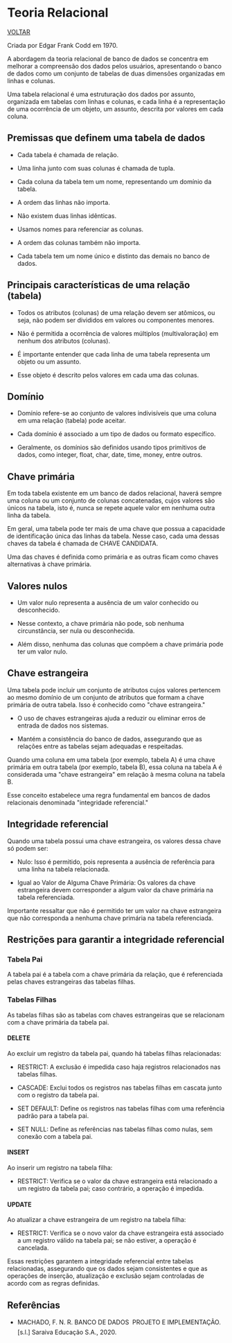 # Teoria Relacional

[VOLTAR](/readme.md)

Criada por Edgar Frank Codd em 1970.

A abordagem da teoria relacional de banco de dados se concentra em melhorar a compreensão dos dados pelos usuários, apresentando o banco de dados como um conjunto de tabelas de duas dimensões organizadas em linhas e colunas.

Uma tabela relacional é uma estruturação dos dados por assunto, organizada em tabelas com linhas e colunas, e cada linha é a representação de uma ocorrência de um objeto, um assunto, descrita por valores em cada coluna.

## Premissas que definem uma tabela de dados

- Cada tabela é chamada de relação.

- Uma linha junto com suas colunas é chamada de tupla.

- Cada coluna da tabela tem um nome, representando um domínio da tabela.

- A ordem das linhas não importa.

- Não existem duas linhas idênticas.

- Usamos nomes para referenciar as colunas.

- A ordem das colunas também não importa.

- Cada tabela tem um nome único e distinto das demais no banco de dados.

## Principais características de uma relação (tabela)

- Todos os atributos (colunas) de uma relação devem ser atômicos, ou seja, não podem ser divididos em valores ou componentes menores.

- Não é permitida a ocorrência de valores múltiplos (multivaloração) em nenhum dos atributos (colunas).

- É importante entender que cada linha de uma tabela representa um objeto ou um assunto.

- Esse objeto é descrito pelos valores em cada uma das colunas.

## Domínio

- Domínio refere-se ao conjunto de valores indivisíveis que uma coluna em uma relação (tabela) pode aceitar.

- Cada domínio é associado a um tipo de dados ou formato específico.

- Geralmente, os domínios são definidos usando tipos primitivos de dados, como integer, float, char, date, time, money, entre outros.

## Chave primária

Em toda tabela existente em um banco de dados relacional, haverá sempre uma coluna ou um conjunto de colunas concatenadas, cujos valores são únicos na tabela, isto é, nunca se repete aquele valor em nenhuma outra linha da tabela.

Em geral, uma tabela pode ter mais de uma chave que possua a capacidade de identificação única das linhas da tabela. Nesse caso, cada uma dessas chaves da tabela é chamada de CHAVE CANDIDATA.

Uma das chaves é definida como primária e as outras ficam como chaves alternativas à chave primária.

## Valores nulos

- Um valor nulo representa a ausência de um valor conhecido ou desconhecido.

- Nesse contexto, a chave primária não pode, sob nenhuma circunstância, ser nula ou desconhecida.

- Além disso, nenhuma das colunas que compõem a chave primária pode ter um valor nulo.

## Chave estrangeira

Uma tabela pode incluir um conjunto de atributos cujos valores pertencem ao mesmo domínio de um conjunto de atributos que formam a chave primária de outra tabela. Isso é conhecido como "chave estrangeira."

- O uso de chaves estrangeiras ajuda a reduzir ou eliminar erros de entrada de dados nos sistemas.

- Mantém a consistência do banco de dados, assegurando que as relações entre as tabelas sejam adequadas e respeitadas.

Quando uma coluna em uma tabela (por exemplo, tabela A) é uma chave primária em outra tabela (por exemplo, tabela B), essa coluna na tabela A é considerada uma "chave estrangeira" em relação à mesma coluna na tabela B.

Esse conceito estabelece uma regra fundamental em bancos de dados relacionais denominada "integridade referencial."

## Integridade referencial

Quando uma tabela possui uma chave estrangeira, os valores dessa chave só podem ser:

- Nulo: Isso é permitido, pois representa a ausência de referência para uma linha na tabela relacionada.

- Igual ao Valor de Alguma Chave Primária: Os valores da chave estrangeira devem corresponder a algum valor da chave primária na tabela referenciada.

Importante ressaltar que não é permitido ter um valor na chave estrangeira que não corresponda a nenhuma chave primária na tabela referenciada.

## Restrições para garantir a integridade referencial

### Tabela Pai

A tabela pai é a tabela com a chave primária da relação, que é referenciada pelas chaves estrangeiras das tabelas filhas.

### Tabelas Filhas

As tabelas filhas são as tabelas com chaves estrangeiras que se relacionam com a chave primária da tabela pai.

#### DELETE

Ao excluir um registro da tabela pai, quando há tabelas filhas relacionadas:

- RESTRICT: A exclusão é impedida caso haja registros relacionados nas tabelas filhas.

- CASCADE: Exclui todos os registros nas tabelas filhas em cascata junto com o registro da tabela pai.

- SET DEFAULT: Define os registros nas tabelas filhas com uma referência padrão para a tabela pai.

- SET NULL: Define as referências nas tabelas filhas como nulas, sem conexão com a tabela pai.

#### INSERT

Ao inserir um registro na tabela filha:

- RESTRICT: Verifica se o valor da chave estrangeira está relacionado a um registro da tabela pai; caso contrário, a operação é impedida.

#### UPDATE

Ao atualizar a chave estrangeira de um registro na tabela filha:

- RESTRICT: Verifica se o novo valor da chave estrangeira está associado a um registro válido na tabela pai; se não estiver, a operação é cancelada.

Essas restrições garantem a integridade referencial entre tabelas relacionadas, assegurando que os dados sejam consistentes e que as operações de inserção, atualização e exclusão sejam controladas de acordo com as regras definidas.

## Referências

- MACHADO, F. N. R. BANCO DE DADOS  PROJETO E IMPLEMENTAÇÃO. [s.l.] Saraiva Educação S.A., 2020.
